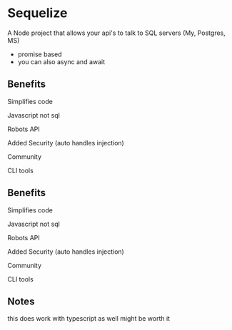 # Sequelize

A Node project that allows your api's to talk to SQL servers (My, Postgres, MS)

- promise based 
- you can also async and await


## Benefits

Simplifies code

Javascript not sql

Robots API

Added Security (auto handles injection)

Community

CLI tools

## Benefits

Simplifies code

Javascript not sql

Robots API

Added Security (auto handles injection)

Community

CLI tools

## Notes 

this does work with typescript as well might be worth it